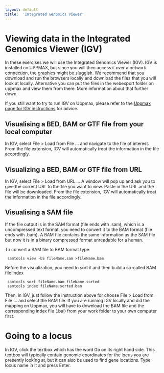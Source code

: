 ```yaml
---
layout: default
title:  'Integrated Genomics Viewer'
---
```


# Viewing data in the Integrated Genomics Viewer (IGV)


In these exercises we will use the  Integrated Genomics Viewer (IGV). 
IGV is installed on UPPMAX, but since you will then access it over a network connection, the graphics might be sluggish. We recommend that you download and run the browsers locally and download the files that you will look at locally. Alternative you can put the files in the webexport folder on uppmax and view them from there. More information about that further down. 

If you still want to try to run IGV on Uppmax, please refer to the 
[Uppmax page for IGV instructions](http://www.uppmax.uu.se/starting-integrative-genomics-viewer-igv-on-milou) for advice.  

## Visualising a BED, BAM or GTF file from your local computer                                                          

In IGV, select File > Load from File ... and navigate to the file of interest. From 
the file extension, IGV will automatically treat the information in the file accordingly. 

## Visualizing a BED, BAM or GTF file from URL

In IGV, select File > Load from URL ... A window will pop up and ask you to give the correct URL to the file you want to view. Paste in the URL and the file will be downloaded. From 
the file extension, IGV will automatically treat the information in the file accordingly. 



## Visualising a SAM file

If the file output is in the SAM format (file ends with .sam), which is a uncompressed text format, 
you need to convert it to the BAM format (file ends with .bam). A BAM file contains the same information as the SAM file but now it is in a binary compressed format unreadable for a human. 

To convert a SAM file to BAM format type:

     samtools view -bS fileName.sam >fileName.bam


Before the visualization, you need to sort it and then build a so-called BAM file index

     samtools sort fileName.bam fileName.sorted
     samtools index fileName.sorted.bam

Then, in IGV, just follow the instruction above for choose File > Load from File ... and select the BAM file. 
If you are running IGV locally and did the mapping on Uppmax, you will have to 
download the BAM file and the corresponding index file (.bai) from your work folder 
to your own computer first.


Going to a locus
================

In IGV, click the textbox which has the word 
Go on its right hand side. This textbox will typically contain genomic coordinates for 
the locus you are presently looking at, but it can also be used to find gene locations. 
Type locus name in it and press Enter.




